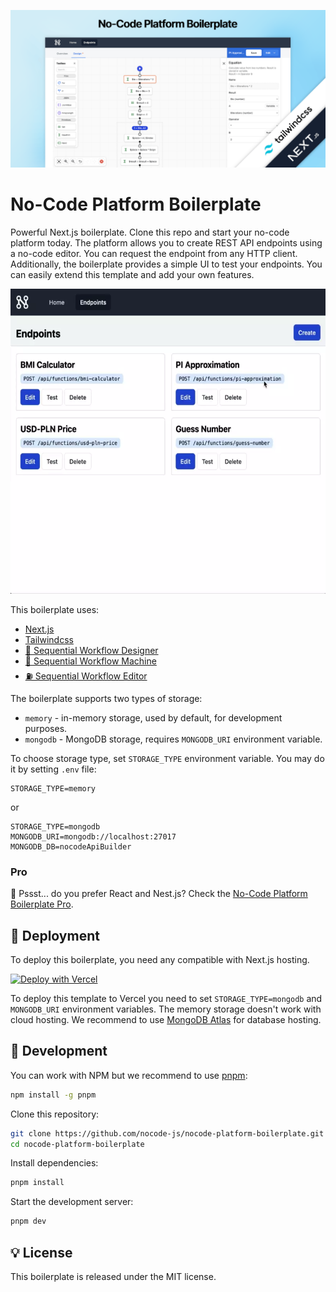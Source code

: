 ![No-Code Platform Boilerplate](.github/cover.png)

# No-Code Platform Boilerplate

Powerful Next.js boilerplate. Clone this repo and start your no-code platform today. The platform allows you to create REST API endpoints using a no-code editor. You can request the endpoint from any HTTP client. Additionally, the boilerplate provides a simple UI to test your endpoints. You can easily extend this template and add your own features.

<p align="center">
  <img width="570" height="488" src=".github/preview.webp" alt="Preview of No-Code Platform Boilerplate">
</p>

This boilerplate uses:

* [Next.js](https://github.com/vercel/next.js/)
* [Tailwindcss](https://github.com/tailwindlabs/tailwindcss)
* [🌇 Sequential Workflow Designer](https://github.com/nocode-js/sequential-workflow-designer)
* [🚚 Sequential Workflow Machine](https://github.com/nocode-js/sequential-workflow-machine)
* [⛽ Sequential Workflow Editor](https://github.com/nocode-js/sequential-workflow-editor)

The boilerplate supports two types of storage:

* `memory` - in-memory storage, used by default, for development purposes.
* `mongodb` - MongoDB storage, requires `MONGODB_URI` environment variable.

To choose storage type, set `STORAGE_TYPE` environment variable. You may do it by setting `.env` file:

```
STORAGE_TYPE=memory
```

or

```
STORAGE_TYPE=mongodb
MONGODB_URI=mongodb://localhost:27017
MONGODB_DB=nocodeApiBuilder
```

### Pro

🤩 Pssst... do you prefer React and Nest.js? Check the [No-Code Platform Boilerplate Pro](https://nocode-js.com/nocode-platform-boilerplate-pro/pricing).

## 🚀 Deployment

To deploy this boilerplate, you need any compatible with Next.js hosting.

[![Deploy with Vercel](https://vercel.com/button)](https://vercel.com/new/clone?repository-url=https%3A%2F%2Fgithub.com%2Fnocode-js%2Fnocode-platform-boilerplate&project-name=nocode-platform&repository-name=nocode-platform&env=STORAGE_TYPE,MONGODB_URI)

To deploy this template to Vercel you need to set `STORAGE_TYPE=mongodb` and `MONGODB_URI` environment variables. The memory storage doesn't work with cloud hosting. We recommend to use [MongoDB Atlas](https://www.mongodb.com/cloud/atlas) for database hosting.

## 🔨 Development

You can work with NPM but we recommend to use [pnpm](https://pnpm.io/):

```bash
npm install -g pnpm
```

Clone this repository:

```bash
git clone https://github.com/nocode-js/nocode-platform-boilerplate.git
cd nocode-platform-boilerplate
```

Install dependencies:

```bash
pnpm install
```

Start the development server:

```bash
pnpm dev
```

## 💡 License

This boilerplate is released under the MIT license.
